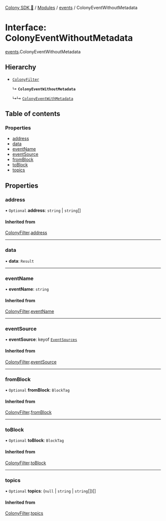 [Colony SDK 🚀](../README.md) / [Modules](../modules.md) / [events](../modules/events.md) / ColonyEventWithoutMetadata

# Interface: ColonyEventWithoutMetadata

[events](../modules/events.md).ColonyEventWithoutMetadata

## Hierarchy

- [`ColonyFilter`](events.ColonyFilter.md)

  ↳ **`ColonyEventWithoutMetadata`**

  ↳↳ [`ColonyEventWithMetadata`](events.ColonyEventWithMetadata.md)

## Table of contents

### Properties

- [address](events.ColonyEventWithoutMetadata.md#address)
- [data](events.ColonyEventWithoutMetadata.md#data)
- [eventName](events.ColonyEventWithoutMetadata.md#eventname)
- [eventSource](events.ColonyEventWithoutMetadata.md#eventsource)
- [fromBlock](events.ColonyEventWithoutMetadata.md#fromblock)
- [toBlock](events.ColonyEventWithoutMetadata.md#toblock)
- [topics](events.ColonyEventWithoutMetadata.md#topics)

## Properties

### address

• `Optional` **address**: `string` \| `string`[]

#### Inherited from

[ColonyFilter](events.ColonyFilter.md).[address](events.ColonyFilter.md#address)

___

### data

• **data**: `Result`

___

### eventName

• **eventName**: `string`

#### Inherited from

[ColonyFilter](events.ColonyFilter.md).[eventName](events.ColonyFilter.md#eventname)

___

### eventSource

• **eventSource**: keyof [`EventSources`](events.EventSources.md)

#### Inherited from

[ColonyFilter](events.ColonyFilter.md).[eventSource](events.ColonyFilter.md#eventsource)

___

### fromBlock

• `Optional` **fromBlock**: `BlockTag`

#### Inherited from

[ColonyFilter](events.ColonyFilter.md).[fromBlock](events.ColonyFilter.md#fromblock)

___

### toBlock

• `Optional` **toBlock**: `BlockTag`

#### Inherited from

[ColonyFilter](events.ColonyFilter.md).[toBlock](events.ColonyFilter.md#toblock)

___

### topics

• `Optional` **topics**: (``null`` \| `string` \| `string`[])[]

#### Inherited from

[ColonyFilter](events.ColonyFilter.md).[topics](events.ColonyFilter.md#topics)
